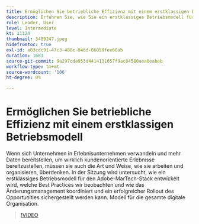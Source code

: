 ```yaml
---
title: Ermöglichen Sie betriebliche Effizienz mit einem erstklassigen Betriebsmodell
description: Erfahren Sie, wie Sie ein erstklassiges Betriebsmodell für den Adobe-MarTech-Stack entwickeln können und welche Best Practices wir beachten.
role: Leader, User
level: Intermediate
kt: 11124
thumbnail: 3409247.jpeg
hidefromtoc: true
exl-id: a03cdc91-47c3-488e-846d-86059fee60ab
duration: 1683
source-git-commit: 9a297cda953d4414131657f9ac84580aea0eabeb
workflow-type: tm+mt
source-wordcount: '106'
ht-degree: 0%

---
```


# Ermöglichen Sie betriebliche Effizienz mit einem erstklassigen Betriebsmodell

Wenn sich Unternehmen in Erlebnisunternehmen verwandeln und mehr Daten bereitstellen, um wirklich kundenorientierte Erlebnisse bereitzustellen, müssen sie auch die Art und Weise, wie sie arbeiten und organisieren, überdenken. In der Sitzung wird untersucht, wie ein erstklassiges Betriebsmodell für den Adobe-MarTech-Stack entwickelt wird, welche Best Practices wir beobachten und wie das Änderungsmanagement koordiniert und ein erfolgreicher Rollout des Opportunities sichergestellt werden kann. Modell für die gesamte digitale Organisation.

>[!VIDEO](https://video.tv.adobe.com/v/3409247/?quality=12&learn=on)
